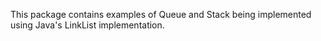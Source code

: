 This package contains examples of Queue and Stack
being implemented using Java's LinkList implementation.